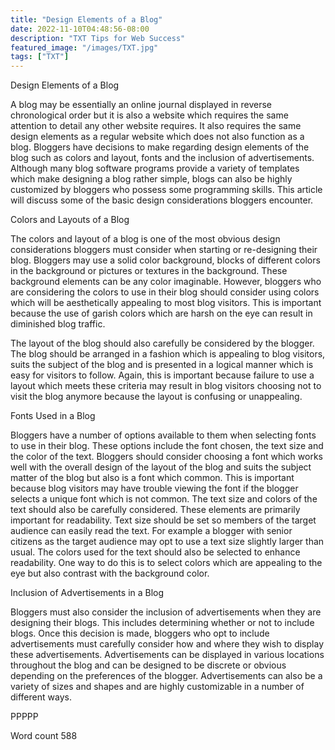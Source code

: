 ```yaml
---
title: "Design Elements of a Blog"
date: 2022-11-10T04:48:56-08:00
description: "TXT Tips for Web Success"
featured_image: "/images/TXT.jpg"
tags: ["TXT"]
---
```


Design Elements of a Blog

A blog may be essentially an online journal displayed in reverse chronological order but it is also a website which requires the same attention to detail any other website requires. It also requires the same design elements as a regular website which does not also function as a blog. Bloggers have decisions to make regarding design elements of the blog such as colors and layout, fonts and the inclusion of advertisements. Although many blog software programs provide a variety of templates which make designing a blog rather simple, blogs can also be highly customized by bloggers who possess some programming skills. This article will discuss some of the basic design considerations bloggers encounter. 

Colors and Layouts of a Blog

The colors and layout of a blog is one of the most obvious design considerations bloggers must consider when starting or re-designing their blog. Bloggers may use a solid color background, blocks of different colors in the background or pictures or textures in the background. These background elements can be any color imaginable. However, bloggers who are considering the colors to use in their blog should consider using colors which will be aesthetically appealing to most blog visitors. This is important because the use of garish colors which are harsh on the eye can result in diminished blog traffic.

The layout of the blog should also carefully be considered by the blogger. The blog should be arranged in a fashion which is appealing to blog visitors, suits the subject of the blog and is presented in a logical manner which is easy for visitors to follow. Again, this is important because failure to use a layout which meets these criteria may result in blog visitors choosing not to visit the blog anymore because the layout is confusing or unappealing. 

Fonts Used in a Blog

Bloggers have a number of options available to them when selecting fonts to use in their blog. These options include the font chosen, the text size and the color of the text. Bloggers should consider choosing a font which works well with the overall design of the layout of the blog and suits the subject matter of the blog but also is a font which common. This is important because blog visitors may have trouble viewing the font if the blogger selects a unique font which is not common. The text size and colors of the text should also be carefully considered. These elements are primarily important for readability. Text size should be set so members of the target audience can easily read the text. For example a blogger with senior citizens as the target audience may opt to use a text size slightly larger than usual. The colors used for the text should also be selected to enhance readability. One way to do this is to select colors which are appealing to the eye but also contrast with the background color. 

Inclusion of Advertisements in a Blog

Bloggers must also consider the inclusion of advertisements when they are designing their blogs. This includes determining whether or not to include blogs. Once this decision is made, bloggers who opt to include advertisements must carefully consider how and where they wish to display these advertisements. Advertisements can be displayed in various locations throughout the blog and can be designed to be discrete or obvious depending on the preferences of the blogger. Advertisements can also be a variety of sizes and shapes and are highly customizable in a number of different ways. 

PPPPP

Word count 588

